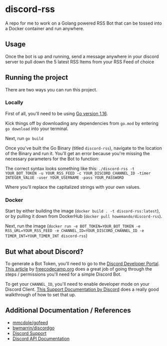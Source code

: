 # discord-rss
A repo for me to work on a Golang powered RSS Bot that can be tossed into a Docker container and run anywhere.

## Usage
Once the bot is up and running, send a message anywhere in your discord server to pull down the 5 latest RSS Items from your RSS Feed of choice

## Running the project
There are two ways you can run this project.

### Locally
First of all, you'll need to be using [Go version 1.16](https://golang.org/doc/go1.16).

Kick things off by downloading any dependencies from `go.mod` by entering `go download` into your terminal.

Next, run `go build`

Once you've built the Go Binary (titled `discord-rss`), navigate to the location of the Binary and run it. You'll get an error because you're missing the necessary parameters for the Bot to function:

The correct syntax looks something like this:
`./discord-rss -t YOUR_BOT_TOKEN -u YOUR_RSS_FEED -c YOUR_DISCORD_CHANNEL_ID -timer INTEGER_VALUE -user YOUR_USERNAME -pass YOUR_PASSWORD`

Where you'll replace the capitalized strings with your own values. 


### Docker
Start by either building the image (`docker build . -t discord-rss:latest`), or by pulling it down from DockerHub (`docker pull howemando/discord-rss`).

Next, run the image (`docker run -e BOT_TOKEN=YOUR_BOT_TOKEN -e RSS_URL=YOUR_RSS_FEED -e CHANNEL_ID=YOUR_DISCORD_CHANNEL_ID -e TIMER_INT=YOUR_TIMER_INT discord-rss`)

## But what about Discord?
To generate a Bot Token, you'll need to go to the [Discord Developer Portal](https://discord.com/developers/applications/). [This article](https://www.freecodecamp.org/news/create-a-discord-bot-with-python/) by [freecodecamp.org](https://www.freecodecamp.org) does a great job of going through the steps / permissions you'll need for a simple Discord Bot.

To get your `CHANNEL_ID`, you'll need to enable developer mode on your Discord Client. [This Support Documentation by Discord](https://support.discord.com/hc/en-us/articles/206346498-Where-can-I-find-my-User-Server-Message-ID-) does a really good walkthrough of how to set that up. 

## Additional Documentation / References
* [mmcdole/gofeed](https://github.com/mmcdole/gofeed)
* [bwmarrin/discordgo](https://github.com/bwmarrin/discordgo)
* [Discord Support](https://support.discord.com/hc/en-us)
* [Discord API Documentation](https://discord.com/developers/docs/intro)